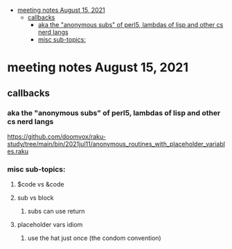 - [meeting notes August 15, 2021](#orgf6127cf)
  - [callbacks](#orgc9061c0)
    - [aka the "anonymous subs" of perl5, lambdas of lisp and other cs nerd langs](#org4166904)
    - [misc sub-topics:](#orgfd32e78)


<a id="orgf6127cf"></a>

# meeting notes August 15, 2021


<a id="orgc9061c0"></a>

## callbacks


<a id="org4166904"></a>

### aka the "anonymous subs" of perl5, lambdas of lisp and other cs nerd langs

<https://github.com/doomvox/raku-study/tree/main/bin/2021jul11/anonymous_routines_with_placeholder_variables.raku>


<a id="orgfd32e78"></a>

### misc sub-topics:

1.  $code vs &code

2.  sub vs block

    1.  subs can use return

3.  placeholder vars idiom

    1.  use the hat just once (the condom convention)
